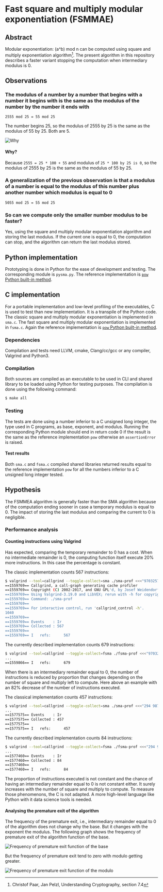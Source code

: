 # Fast square and multiply modular exponentiation (FSMMAE)

## Abstract

Modular exponentiation: (a^b) mod n can be computed using square and multiply
exponentiation algorithm[^1].
The present algorithm in this repository describes a faster variant stopping the
computation when intermediary modulus is 0.

## Observations

### The modulus of a number by a number that begins with a number it begins with is the same as the modulus of the number by the number it ends with

```
2555 mod 25 = 55 mod 25
```

The number begins 25, so the modulus of 2555 by 25 is the same as the modulus of 55 by 25.
Both are 5.

![Why](question-mark-on-a-blank-background.png)

#### Why?

Because `2555 = 25 * 100 + 55` and modulus of `25 * 100 by 25 is 0`, so the modulus
of 2555 by 25 is the same as the modulus of 55 by 25.

### A generalization of the previous observation is that a modulus of a number is equal to the modulus of this number plus another number which modulus is equal to 0

```
5055 mod 25 = 55 mod 25
```

### So can we compute only the smaller number modulus to be faster?

Yes, using the square and multiply modular exponentiation algorithm and storing
the last modulus. If the current one is equal to 0, the computation can stop, and
the algorithm can return the last modulus stored.

## Python implementation

Prototyping is done in Python for the ease of development and testing.
The corresponding module is `pysma.py`.
The reference implementation is [`pow` Python built-in method](https://docs.python.org/3/library/functions.html#pow).

## C implementation

For a portable implementation and low-level profiling of the executables,
C is used to test than new implementation.
It is a transpile of the Python code.
The classic square and multiply modular exponentiation is implemented in `sma.c`.
The fast square and multiply modular exponentiation is implemented in `fsma.c`.
Again the reference implementation
is [`pow` Python built-in method](https://docs.python.org/3/library/functions.html#pow).

### Dependencies

Compilation and tests need LLVM, cmake, Clang/cc/gcc or any compiler, Valgrind and Python3.

### Compilation

Both sources are compiled as an executable to be used in CLI and shared library
to be loaded using Python for testing purposes.
The compilation is done using the following command:

```bash
$ make all
```

### Testing

The tests are done using a number inferior to a C unsigned long integer, the
type used in C programs, as base, exponent, and modulus. Running the
corresponding Python module should end in return code 0 if the result is the
same as the reference implementation `pow` otherwise an `assertionError` is raised.

#### Test results

Both `sma.c` and `fsma.c` compiled shared libraries returned results equal to
the reference implementation `pow` for all the numbers inferior to a C unsigned
long integer tested.

## Hypothesis

The FSMMEA algorithm is generally faster than the SMA algorithm because of the computation ending
sooner in case a temporary modulus is equal to 0.
The impact of storing the last modulus and comparing the current to 0 is negligible.

### Performance analysis

#### Counting instructions using Valgrind

Has expected, comparing the temporary remainder to 0 has a cost. When no intermediate
remainder is 0, the computing function itself execute 20% more instructions.
In this case the percentage is constant.

The classic implementation counts 567 instructions:

```bash
$ valgrind --tool=callgrind --toggle-collect=sma ./sma-prof <<<"97032574325492 4294965003 3536"
==1559769== Callgrind, a call-graph generating cache profiler
==1559769== Copyright (C) 2002-2017, and GNU GPL'd, by Josef Weidendorfer et al.
==1559769== Using Valgrind-3.19.0 and LibVEX; rerun with -h for copyright info
==1559769== Command: ./sma-prof
==1559769== 
==1559769== For interactive control, run 'callgrind_control -h'.
1040
==1559769== 
==1559769== Events    : Ir
==1559769== Collected : 567
==1559769== 
==1559769== I   refs:      567
```

The currently described implementation counts 679 instructions:

```bash
$ valgrind --tool=callgrind --toggle-collect=fsma ./fsma-prof <<<"97032574325492 4294965003 3536"
...
==1559866== I   refs:      679
```

When there is an intermediary remainder equal to 0, the number of instructions
is reduced by proportion that changes depending on the number of square and multiply
left to compute.
Here above an example with an 82% decrease of the number of instructions executed.

The classical implementation counts 457 instructions:

```bash
$ valgrind --tool=callgrind --toggle-collect=sma ./sma-prof <<<"294 98725745 98"
...
==1577575== Events    : Ir
==1577575== Collected : 457
==1577575== 
==1577575== I   refs:      457
```

The currently described implementation counts 84 instructions:

```bash
$ valgrind --tool=callgrind --toggle-collect=fsma ./fsma-prof <<<"294 98725745 98"
...
==1577460== Events    : Ir
==1577460== Collected : 84
==1577460== 
==1577460== I   refs:      84
```

The proportion of instructions executed is not constant and the chance of having
an intermediary remainder equal to 0 is not constant either. It surely increases
with the number of square and multiply to compute.
To measure those phenomenons, the C is not adapted. A more high-level language
like Python with it data science tools is needed.

#### Analysing the premature exit of the algorithm

The frequency of the premature exit, i.e., intermediary remainder equal to 0 of
the algorithm does not change why the base.
But it changes with the exponent the modulus.
The following graph shows the frequency of premature exit of the algorithm function of the base.

![Frequency of premature exit function of the base](greater-base-chart.png)

But the frequency of premature exit tend to zero with modulo getting greater.

![Frequency of premature exit function of the modulo](greater-modulo-chart.png)

[^1]: Christof Paar, Jan Pelzl, Understanding Cryptography, section 7.4